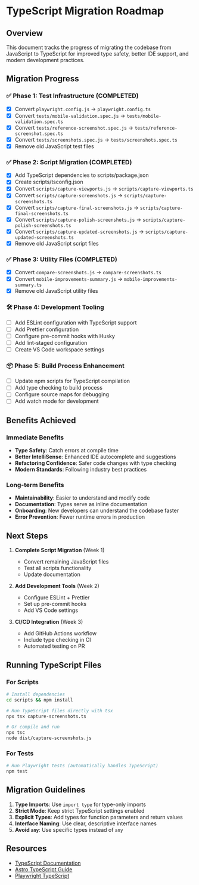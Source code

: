 # TypeScript Migration Roadmap

## Overview
This document tracks the progress of migrating the codebase from JavaScript to TypeScript for improved type safety, better IDE support, and modern development practices.

## Migration Progress

### ✅ Phase 1: Test Infrastructure (COMPLETED)
- [x] Convert `playwright.config.js` → `playwright.config.ts`
- [x] Convert `tests/mobile-validation.spec.js` → `tests/mobile-validation.spec.ts`
- [x] Convert `tests/reference-screenshot.spec.js` → `tests/reference-screenshot.spec.ts`
- [x] Convert `tests/screenshots.spec.js` → `tests/screenshots.spec.ts`
- [x] Remove old JavaScript test files

### ✅ Phase 2: Script Migration (COMPLETED)
- [x] Add TypeScript dependencies to scripts/package.json
- [x] Create scripts/tsconfig.json
- [x] Convert `scripts/capture-viewports.js` → `scripts/capture-viewports.ts`
- [x] Convert `scripts/capture-screenshots.js` → `scripts/capture-screenshots.ts`
- [x] Convert `scripts/capture-final-screenshots.js` → `scripts/capture-final-screenshots.ts`
- [x] Convert `scripts/capture-polish-screenshots.js` → `scripts/capture-polish-screenshots.ts`
- [x] Convert `scripts/capture-updated-screenshots.js` → `scripts/capture-updated-screenshots.ts`
- [x] Remove old JavaScript script files

### ✅ Phase 3: Utility Files (COMPLETED)
- [x] Convert `compare-screenshots.js` → `compare-screenshots.ts`
- [x] Convert `mobile-improvements-summary.js` → `mobile-improvements-summary.ts`
- [x] Remove old JavaScript utility files

### 🛠️ Phase 4: Development Tooling
- [ ] Add ESLint configuration with TypeScript support
- [ ] Add Prettier configuration
- [ ] Configure pre-commit hooks with Husky
- [ ] Add lint-staged configuration
- [ ] Create VS Code workspace settings

### 📦 Phase 5: Build Process Enhancement
- [ ] Update npm scripts for TypeScript compilation
- [ ] Add type checking to build process
- [ ] Configure source maps for debugging
- [ ] Add watch mode for development

## Benefits Achieved

### Immediate Benefits
- **Type Safety**: Catch errors at compile time
- **Better IntelliSense**: Enhanced IDE autocomplete and suggestions
- **Refactoring Confidence**: Safer code changes with type checking
- **Modern Standards**: Following industry best practices

### Long-term Benefits
- **Maintainability**: Easier to understand and modify code
- **Documentation**: Types serve as inline documentation
- **Onboarding**: New developers can understand the codebase faster
- **Error Prevention**: Fewer runtime errors in production

## Next Steps

1. **Complete Script Migration** (Week 1)
   - Convert remaining JavaScript files
   - Test all scripts functionality
   - Update documentation

2. **Add Development Tools** (Week 2)
   - Configure ESLint + Prettier
   - Set up pre-commit hooks
   - Add VS Code settings

3. **CI/CD Integration** (Week 3)
   - Add GitHub Actions workflow
   - Include type checking in CI
   - Automated testing on PR

## Running TypeScript Files

### For Scripts
```bash
# Install dependencies
cd scripts && npm install

# Run TypeScript files directly with tsx
npx tsx capture-screenshots.ts

# Or compile and run
npx tsc
node dist/capture-screenshots.js
```

### For Tests
```bash
# Run Playwright tests (automatically handles TypeScript)
npm test
```

## Migration Guidelines

1. **Type Imports**: Use `import type` for type-only imports
2. **Strict Mode**: Keep strict TypeScript settings enabled
3. **Explicit Types**: Add types for function parameters and return values
4. **Interface Naming**: Use clear, descriptive interface names
5. **Avoid `any`**: Use specific types instead of `any`

## Resources

- [TypeScript Documentation](https://www.typescriptlang.org/docs/)
- [Astro TypeScript Guide](https://docs.astro.build/en/guides/typescript/)
- [Playwright TypeScript](https://playwright.dev/docs/test-typescript)
